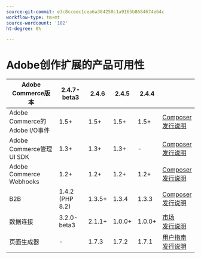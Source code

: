 ```yaml
---
source-git-commit: e3c8cceec1cea6a384250c1a9165b8684674e64c
workflow-type: tm+mt
source-wordcount: '102'
ht-degree: 0%

---
```

# Adobe创作扩展的产品可用性


<table style="table-layout:auto">
  <thead>
    <tr>
      <th>Adobe Commerce版本</th>
      <th>2.4.7-beta3</th>
      <th>2.4.6</th>
      <th>2.4.5</th>
      <th>2.4.4</th>
      <th></th>
    </tr>
  </thead>
  <tbody>
      <tr>
          <td>Adobe Commerce的Adobe I/O事件</td>
          <td>1.5+</td>
          <td>1.5+</td>
          <td>1.5+</td>
          <td>1.5+</td>
          <td>
              <a href="https://developer.adobe.com/commerce/extensibility/events/installation/">Composer</a><br/>
              <a href="https://developer.adobe.com/commerce/extensibility/events/release-notes/">发行说明</a><br/>
          </td>
      </tr>
      <tr>
          <td>Adobe Commerce管理UI SDK</td>
          <td>1.3+</td>
          <td>1.3+</td>
          <td>1.3+</td>
          <td>-</td>
          <td>
              <a href="https://developer.adobe.com/commerce/extensibility/admin-ui-sdk/installation/">Composer</a><br/>
              <a href="https://developer.adobe.com/commerce/extensibility/admin-ui-sdk/release-notes/">发行说明</a><br/>
          </td>
      </tr>
      <tr>
          <td>Adobe Commerce Webhooks</td>
          <td>1.2+</td>
          <td>1.2+</td>
          <td>1.2+</td>
          <td>1.2+</td>
          <td>
              <a href="https://developer.adobe.com/commerce/extensibility/webhooks/installation/">Composer</a><br/>
              <a href="https://developer.adobe.com/commerce/extensibility/webhooks/release-notes/">发行说明</a><br/>
          </td>
      </tr>
      <tr>
          <td>B2B</td>
          <td>1.4.2 (PHP 8.2)</td>
          <td>1.3.5+</td>
          <td>1.3.4</td>
          <td>1.3.3</td>
          <td>
              <a href="https://experienceleague.adobe.com/docs/commerce-admin/b2b/install.html">Composer</a><br/>
              <a href="https://experienceleague.adobe.com/docs/commerce-admin/b2b/release-notes.html">发行说明</a><br/>
          </td>
      </tr>
      <tr>
          <td>数据连接</td>
          <td>3.2.0-beta3</td>
          <td>2.1.1+</td>
          <td>1.0.0+</td>
          <td>1.0.0+</td>
          <td>
              <a href="https://commercemarketplace.adobe.com/magento-experience-platform-connector.html">市场</a><br/>
              <a href="https://experienceleague.adobe.com/docs/commerce-merchant-services/data-connection/release-notes.html">发行说明</a><br/>
          </td>
      </tr>
      <tr>
          <td>页面生成器</td>
          <td>-</td>
          <td>1.7.3</td>
          <td>1.7.2</td>
          <td>1.7.1</td>
          <td>
              <a href="https://experienceleague.adobe.com/docs/commerce-admin/page-builder/guide-overview.html">用户指南</a><br/>
              <a href="https://experienceleague.adobe.com/docs/commerce-admin/page-builder/release-notes.html">发行说明</a><br/>
          </td>
      </tr>
  </tbody>
</table>
